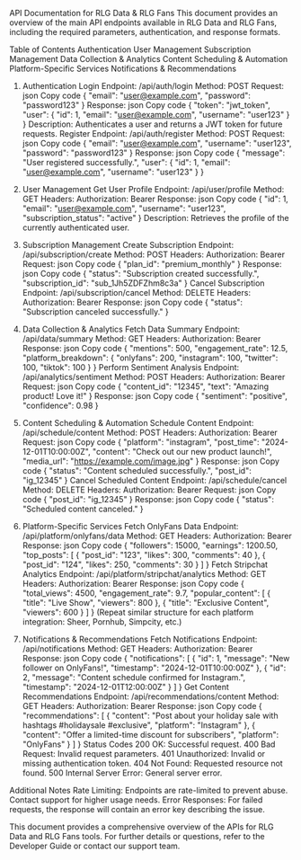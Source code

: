 API Documentation for RLG Data & RLG Fans
This document provides an overview of the main API endpoints available in RLG Data and RLG Fans, including the required parameters, authentication, and response formats.

Table of Contents
Authentication
User Management
Subscription Management
Data Collection & Analytics
Content Scheduling & Automation
Platform-Specific Services
Notifications & Recommendations
1. Authentication
Login
Endpoint: /api/auth/login
Method: POST
Request:
json
Copy code
{
  "email": "user@example.com",
  "password": "password123"
}
Response:
json
Copy code
{
  "token": "jwt_token",
  "user": {
    "id": 1,
    "email": "user@example.com",
    "username": "user123"
  }
}
Description: Authenticates a user and returns a JWT token for future requests.
Register
Endpoint: /api/auth/register
Method: POST
Request:
json
Copy code
{
  "email": "user@example.com",
  "username": "user123",
  "password": "password123"
}
Response:
json
Copy code
{
  "message": "User registered successfully.",
  "user": {
    "id": 1,
    "email": "user@example.com",
    "username": "user123"
  }
}
2. User Management
Get User Profile
Endpoint: /api/user/profile
Method: GET
Headers: Authorization: Bearer <token>
Response:
json
Copy code
{
  "id": 1,
  "email": "user@example.com",
  "username": "user123",
  "subscription_status": "active"
}
Description: Retrieves the profile of the currently authenticated user.
3. Subscription Management
Create Subscription
Endpoint: /api/subscription/create
Method: POST
Headers: Authorization: Bearer <token>
Request:
json
Copy code
{
  "plan_id": "premium_monthly"
}
Response:
json
Copy code
{
  "status": "Subscription created successfully.",
  "subscription_id": "sub_1Jh5ZDFZhm8c3a"
}
Cancel Subscription
Endpoint: /api/subscription/cancel
Method: DELETE
Headers: Authorization: Bearer <token>
Response:
json
Copy code
{
  "status": "Subscription canceled successfully."
}
4. Data Collection & Analytics
Fetch Data Summary
Endpoint: /api/data/summary
Method: GET
Headers: Authorization: Bearer <token>
Response:
json
Copy code
{
  "mentions": 500,
  "engagement_rate": 12.5,
  "platform_breakdown": {
    "onlyfans": 200,
    "instagram": 100,
    "twitter": 100,
    "tiktok": 100
  }
}
Perform Sentiment Analysis
Endpoint: /api/analytics/sentiment
Method: POST
Headers: Authorization: Bearer <token>
Request:
json
Copy code
{
  "content_id": "12345",
  "text": "Amazing product! Love it!"
}
Response:
json
Copy code
{
  "sentiment": "positive",
  "confidence": 0.98
}
5. Content Scheduling & Automation
Schedule Content
Endpoint: /api/schedule/content
Method: POST
Headers: Authorization: Bearer <token>
Request:
json
Copy code
{
  "platform": "instagram",
  "post_time": "2024-12-01T10:00:00Z",
  "content": "Check out our new product launch!",
  "media_url": "https://example.com/image.jpg"
}
Response:
json
Copy code
{
  "status": "Content scheduled successfully.",
  "post_id": "ig_12345"
}
Cancel Scheduled Content
Endpoint: /api/schedule/cancel
Method: DELETE
Headers: Authorization: Bearer <token>
Request:
json
Copy code
{
  "post_id": "ig_12345"
}
Response:
json
Copy code
{
  "status": "Scheduled content canceled."
}
6. Platform-Specific Services
Fetch OnlyFans Data
Endpoint: /api/platform/onlyfans/data
Method: GET
Headers: Authorization: Bearer <token>
Response:
json
Copy code
{
  "followers": 15000,
  "earnings": 1200.50,
  "top_posts": [
    { "post_id": "123", "likes": 300, "comments": 40 },
    { "post_id": "124", "likes": 250, "comments": 30 }
  ]
}
Fetch Stripchat Analytics
Endpoint: /api/platform/stripchat/analytics
Method: GET
Headers: Authorization: Bearer <token>
Response:
json
Copy code
{
  "total_views": 4500,
  "engagement_rate": 9.7,
  "popular_content": [
    { "title": "Live Show", "viewers": 800 },
    { "title": "Exclusive Content", "viewers": 600 }
  ]
}
(Repeat similar structure for each platform integration: Sheer, Pornhub, Simpcity, etc.)

7. Notifications & Recommendations
Fetch Notifications
Endpoint: /api/notifications
Method: GET
Headers: Authorization: Bearer <token>
Response:
json
Copy code
{
  "notifications": [
    { "id": 1, "message": "New follower on OnlyFans!", "timestamp": "2024-12-01T10:00:00Z" },
    { "id": 2, "message": "Content schedule confirmed for Instagram.", "timestamp": "2024-12-01T12:00:00Z" }
  ]
}
Get Content Recommendations
Endpoint: /api/recommendations/content
Method: GET
Headers: Authorization: Bearer <token>
Response:
json
Copy code
{
  "recommendations": [
    {
      "content": "Post about your holiday sale with hashtags #holidaysale #exclusive",
      "platform": "Instagram"
    },
    {
      "content": "Offer a limited-time discount for subscribers",
      "platform": "OnlyFans"
    }
  ]
}
Status Codes
200 OK: Successful request.
400 Bad Request: Invalid request parameters.
401 Unauthorized: Invalid or missing authentication token.
404 Not Found: Requested resource not found.
500 Internal Server Error: General server error.

Additional Notes
Rate Limiting: Endpoints are rate-limited to prevent abuse. Contact support for higher usage needs.
Error Responses: For failed requests, the response will contain an error key describing the issue.


This document provides a comprehensive overview of the APIs for RLG Data and RLG Fans tools. For further details or questions, refer to the Developer Guide or contact our support team.

